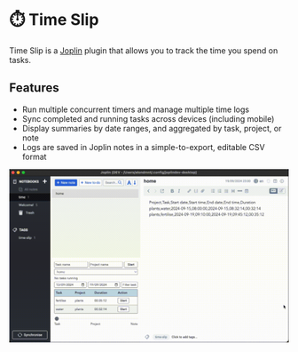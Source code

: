 # ⏱️ Time Slip

Time Slip is a [Joplin](https://joplinapp.org/) plugin that allows you to track the time you spend on tasks.

## Features

- Run multiple concurrent timers and manage multiple time logs
- Sync completed and running tasks across devices (including mobile)
- Display summaries by date ranges, and aggregated by task, project, or note
- Logs are saved in Joplin notes in a simple-to-export, editable CSV format

![Time Slip Demo](img/time-slip.gif)